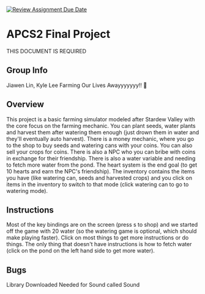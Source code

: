 [![Review Assignment Due Date](https://classroom.github.com/assets/deadline-readme-button-24ddc0f5d75046c5622901739e7c5dd533143b0c8e959d652212380cedb1ea36.svg)](https://classroom.github.com/a/syDSSnTt)

# APCS2 Final Project
THIS DOCUMENT IS REQUIRED
## Group Info
Jiawen Lin, Kyle Lee
Farming Our Lives Awayyyyyyy!! 🙁
## Overview
This project is a basic farming simulator modeled after Stardew Valley with the core focus on the farming mechanic. You can plant seeds, water plants and harvest them after watering them enough (just drown them in water and they'll eventually auto harvest). There is a money mechanic, where you go to the shop to buy seeds and watering cans with your coins. You can also sell your crops for coins. There is also a NPC who you can bribe with coins in exchange for their friendship. There is also a water variable and needing to fetch more water from the pond. The heart system is the end goal (to get 10 hearts and earn the NPC's friendship). The inventory contains the items you have (like watering can, seeds and harvested crops) and you click on items in the inventory to switch to that mode (click watering can to go to watering mode). 
## Instructions
Most of the key bindings are on the screen (press s to shop) and we started off the game with 20 water (so the watering game is optional, which should make playing faster). Click on most things to get more instructions or do things. The only thing that doesn't have instructions is how to fetch water (click on the pond on the left hand side to get more water).


## Bugs
Library Downloaded Needed for Sound called Sound
